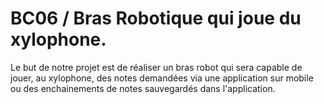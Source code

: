 # BC06 / Bras Robotique qui joue du xylophone.
Le but de notre projet est de réaliser un bras robot qui sera capable de jouer, au xylophone, des notes demandées via une application sur mobile ou des enchainements de notes sauvegardés dans l'application.

